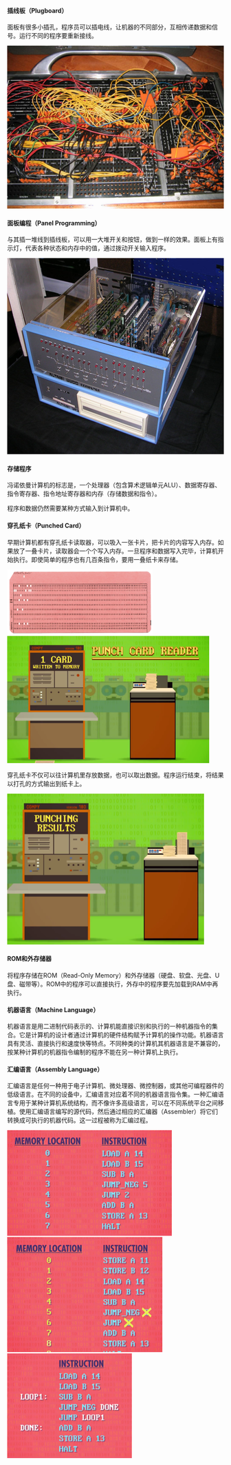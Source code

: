 #### 插线板（Plugboard）

面板有很多小插孔，程序员可以插电线，让机器的不同部分，互相传递数据和信号。运行不同的程序要重新接线。

<img src="程序设计.assets/1.jpg" alt="IBM402plugboard.Shrigley.wireside" style="zoom: 50%;" />

#### 面板编程（Panel Programming）

与其插一堆线到插线板，可以用一大堆开关和按钮，做到一样的效果。面板上有指示灯，代表各种状态和内存中的值，通过拨动开关输入程序。

<img src="程序设计.assets/2.jpg" alt="1024px-Altair_8800_Computer" style="zoom: 50%;" />

#### 存储程序

冯诺依曼计算机的标志是，一个处理器（包含算术逻辑单元ALU）、数据寄存器、指令寄存器、指令地址寄存器和内存（存储数据和指令）。

程序和数据仍然需要某种方式输入到计算机中。

#### 穿孔纸卡（Punched Card）

早期计算机都有穿孔纸卡读取器，可以吸入一张卡片，把卡片的内容写入内存。如果放了一叠卡片，读取器会一个个写入内存。一旦程序和数据写入完毕，计算机开始执行。即使简单的程序也有几百条指令，要用一叠纸卡来存储。

<img src="程序设计.assets/3.jpg" alt="1920px-Punch_card_80_columns_(2)" style="zoom: 33%;" />

<img src="程序设计.assets/4.png" alt="image-20210807222505095" style="zoom:67%;" />

穿孔纸卡不仅可以往计算机里存放数据，也可以取出数据。程序运行结束，将结果以打孔的方式输出到纸卡上。

<img src="程序设计.assets/5.png" alt="image-20210807222920096" style="zoom: 80%;" />

#### ROM和外存储器

将程序存储在ROM（Read-Only Memory）和外存储器（硬盘、软盘、光盘、U盘、磁带等）。ROM中的程序可以直接执行，外存中的程序要先加载到RAM中再执行。

#### 机器语言（Machine Language）

机器语言是用二进制代码表示的、计算机能直接识别和执行的一种机器指令的集合。它是计算机的设计者通过计算机的硬件结构赋予计算机的操作功能。机器语言具有灵活、直接执行和速度快等特点。不同种类的计算机其机器语言是不兼容的，按某种计算机的机器指令编制的程序不能在另一种计算机上执行。

#### 汇编语言（Assembly Language）

汇编语言是任何一种用于电子计算机、微处理器、微控制器，或其他可编程器件的低级语言。在不同的设备中，汇编语言对应着不同的机器语言指令集。一种汇编语言专用于某种计算机系统结构，而不像许多高级语言，可以在不同系统平台之间移植。使用汇编语言编写的源代码，然后通过相应的汇编器（Assembler）将它们转换成可执行的机器代码。这一过程被称为汇编过程。

<img src="程序设计.assets/6.png" alt="image-20210807232638257" style="zoom: 67%;" /><img src="程序设计.assets/7.png" alt="image-20210807232725109" style="zoom:67%;" /><img src="程序设计.assets/8.png" alt="image-20210807232758642" style="zoom:67%;" />